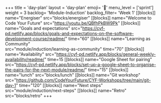 +++
title = 'day-plan'
layout = 'day-plan'
emoji= '📝'
menu_level = ['sprint']
weight = 3
backlog= 'Module-Induction'
backlog_filter= 'Week 1'
[[blocks]]
name="Energiser"
src="blocks/energiser"
[[blocks]]
name="Welcome to Code Your Future"
src="https://youtu.be/QBfhPkBW9Pk"
[[blocks]]
name="Goals and expectations"
src="https://cyf-pd.netlify.app/blocks/goals-and-expectations-on-the-software-development-course/readme/"
time="60"
[[blocks]]
name="Learning as Community"        
src="module/induction/learning-as-community"
time="70"
[[blocks]]
name="Availability"
src="https://cyf-pd.netlify.app/blocks/general-weekly-availability/readme/"
time=15
[[blocks]]
name="Google Sheet for pairing"
src="https://cyf-pd.netlify.app/blocks/set-up-a-google-sheet-to-organise-the-pairs-for-the-next-module/readme/"
time="15"
[[blocks]]
name="lunch"
src="blocks/lunch"
[[blocks]]
name="Git workshop"
src="https://github.com/CodeYourFuture/CYF-Workshops/tree/main/git-day-1"
time="120"
[[blocks]]
name="Next steps"
src="module/induction/next-steps"
[[blocks]]
name="Retro"
src="blocks/retro"
+++
